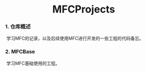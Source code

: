 <div align = "center">
	<font size = "6">
    	<b>MFCProjects</b>
    </font>    
</div>

### 1. 仓库概述

​		学习MFC的记录，以及后续使用MFC进行开发的一些工程的代码备忘。



### 2. MFCBase

​		学习MFC基础使用的工程。
